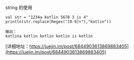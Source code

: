 
string 的使用
```
val str = "1234a kotlin 5678 3 is 4"
println(str.replace(Regex("[0-9]+"),"kotlin"))

输出：
kotlina kotlin kotlin kotlin is kotlin

```
[详细地址：https://juejin.im/post/6844903613869883405](https://juejin.im/post/6844903613869883405)